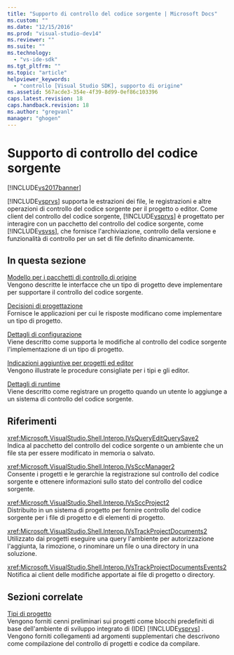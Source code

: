 ```yaml
---
title: "Supporto di controllo del codice sorgente | Microsoft Docs"
ms.custom: ""
ms.date: "12/15/2016"
ms.prod: "visual-studio-dev14"
ms.reviewer: ""
ms.suite: ""
ms.technology: 
  - "vs-ide-sdk"
ms.tgt_pltfrm: ""
ms.topic: "article"
helpviewer_keywords: 
  - "controllo [Visual Studio SDK], supporto di origine"
ms.assetid: 567acde3-354e-4f39-8d99-0ef86c103396
caps.latest.revision: 18
caps.handback.revision: 18
ms.author: "gregvanl"
manager: "ghogen"
---
```

# Supporto di controllo del codice sorgente
[!INCLUDE[vs2017banner](../../code-quality/includes/vs2017banner.md)]

[!INCLUDE[vsprvs](../../code-quality/includes/vsprvs_md.md)] supporta le estrazioni dei file, le registrazioni e altre operazioni di controllo del codice sorgente per il progetto o editor.  Come client del controllo del codice sorgente, [!INCLUDE[vsprvs](../../code-quality/includes/vsprvs_md.md)] è progettato per interagire con un pacchetto del controllo del codice sorgente, come [!INCLUDE[vsvss](../../extensibility/includes/vsvss_md.md)], che fornisce l'archiviazione, controllo della versione e funzionalità di controllo per un set di file definito dinamicamente.  
  
## In questa sezione  
 [Modello per i pacchetti di controllo di origine](../../extensibility/internals/model-for-source-control-packages.md)  
 Vengono descritte le interfacce che un tipo di progetto deve implementare per supportare il controllo del codice sorgente.  
  
 [Decisioni di progettazione](../../extensibility/internals/source-control-design-decisions.md)  
 Fornisce le applicazioni per cui le risposte modificano come implementare un tipo di progetto.  
  
 [Dettagli di configurazione](../../extensibility/internals/source-control-configuration-details.md)  
 Viene descritto come supporta le modifiche al controllo del codice sorgente l'implementazione di un tipo di progetto.  
  
 [Indicazioni aggiuntive per progetti ed editor](../../extensibility/internals/additional-source-control-guidelines-for-projects-and-editors.md)  
 Vengono illustrate le procedure consigliate per i tipi e gli editor.  
  
 [Dettagli di runtime](../../extensibility/internals/source-control-runtime-details.md)  
 Viene descritto come registrare un progetto quando un utente lo aggiunge a un sistema di controllo del codice sorgente.  
  
## Riferimenti  
 <xref:Microsoft.VisualStudio.Shell.Interop.IVsQueryEditQuerySave2>  
 Indica al pacchetto del controllo del codice sorgente o un ambiente che un file sta per essere modificato in memoria o salvato.  
  
 <xref:Microsoft.VisualStudio.Shell.Interop.IVsSccManager2>  
 Consente i progetti e le gerarchie la registrazione sul controllo del codice sorgente e ottenere informazioni sullo stato del controllo del codice sorgente.  
  
 <xref:Microsoft.VisualStudio.Shell.Interop.IVsSccProject2>  
 Distribuito in un sistema di progetto per fornire controllo del codice sorgente per i file di progetto e di elementi di progetto.  
  
 <xref:Microsoft.VisualStudio.Shell.Interop.IVsTrackProjectDocuments2>  
 Utilizzato dai progetti eseguire una query l'ambiente per autorizzazione l'aggiunta, la rimozione, o rinominare un file o una directory in una soluzione.  
  
 <xref:Microsoft.VisualStudio.Shell.Interop.IVsTrackProjectDocumentsEvents2>  
 Notifica ai client delle modifiche apportate ai file di progetto o directory.  
  
## Sezioni correlate  
 [Tipi di progetto](../../extensibility/internals/project-types.md)  
 Vengono forniti cenni preliminari sui progetti come blocchi predefiniti di base dell'ambiente di sviluppo integrato di \(IDE\) [!INCLUDE[vsprvs](../../code-quality/includes/vsprvs_md.md)] .  Vengono forniti collegamenti ad argomenti supplementari che descrivono come compilazione del controllo di progetti e codice da compilare.